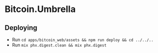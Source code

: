 # Bitcoin.Umbrella


## Deploying

  * Run ```cd apps/bitcoin_web/assets && npm run deploy && cd ../../..```
  * Run ```mix phx.digest.clean && mix phx.digest```
